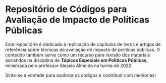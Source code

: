 # Repositório de Códigos para Avaliação de Impacto de Políticas Públicas

Este repositório é dedicado à replicação de capítulos de livros e artigos de referência sobre técnicas de avaliação de impacto de políticas públicas. O conteúdo também serve como um recurso para revisão dos materiais assistidos na disciplina de **Tópicos Especiais em Políticas Públicas**, ministrada pelo professor Alessio Almeida na turma de 2022.

Sinta-se à vontade para explorar os códigos e contribuir com melhorias!
